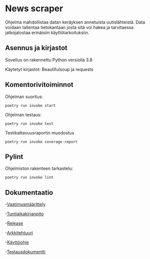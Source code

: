 # News scraper
Ohjelma mahdollistaa datan keräyksen annetuista uutislähteistä. Data voidaan tallentaa tietokantaan josta sitä voi hakea ja tarvitaessa jatkojalostaa erinäisiin käyttötarkoituksiin.

## Asennus ja kirjastot
Sovellus on rakennettu Python versiolla 3.8 

Käytetyt kirjastot: Beautifulsoup ja requests

## Komentorivitoiminnot
Ohjelman suoritus:

```poetry run invoke start```

Ohjelman testaus:

```poetry run invoke test```

Testikattavuusraportin muodostus

```poetry run invoke coverage-report```

## Pylint
Ohjelmiston rakenteen tarkastelu:

```poetry run invoke lint```

## Dokumentaatio
-[Vaatimusmäärittely](dokumentaatio/vaatimusmaarittely.md)

-[Tuntiaikakirjanpito](dokumentaatio/tuntikirjanpito.md)

-[Release](https://github.com/jjuliacaroline/ot-harkka/releases/tag/viikko5)

-[Arkkitehtuuri](dokumentaatio/arkkitehtuuri.md)

-[Käyttöohje](dokumentaatio/kauttoohje.md)

-[Testausdokumentti](dokumentaatio/testaus.md)